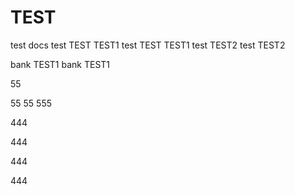 # TEST
test docs
test TEST TEST1
test TEST TEST1
test TEST2
test TEST2

bank TEST1
bank TEST1

55

55
55
555

444

444

444

444
